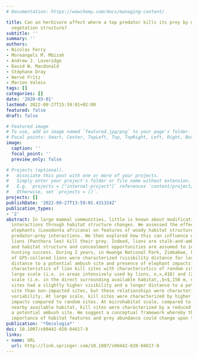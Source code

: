 ```yaml
---
# Documentation: https://wowchemy.com/docs/managing-content/

title: Can an herbivore affect where a top predator kills its prey by modifying woody
  vegetation structure?
subtitle: ''
summary: ''
authors:
- Nicolas Ferry
- Moreangels M. Mbizah
- Andrew J. Loveridge
- David W. Macdonald
- Stéphane Dray
- Hervé Fritz
- Marion Valeix
tags: []
categories: []
date: '2020-03-01'
lastmod: 2022-09-27T15:59:01+02:00
featured: false
draft: false

# Featured image
# To use, add an image named `featured.jpg/png` to your page's folder.
# Focal points: Smart, Center, TopLeft, Top, TopRight, Left, Right, BottomLeft, Bottom, BottomRight.
image:
  caption: ''
  focal_point: ''
  preview_only: false

# Projects (optional).
#   Associate this post with one or more of your projects.
#   Simply enter your project's folder or file name without extension.
#   E.g. `projects = ["internal-project"]` references `content/project/deep-learning/index.md`.
#   Otherwise, set `projects = []`.
projects: []
publishDate: '2022-09-27T13:59:01.431324Z'
publication_types:
- '2'
abstract: In large mammal communities, little is known about modification of interspecific
  interactions through habitat structure changes. We assessed the effects of African
  elephants (Loxodonta africana) on features of woody habitat structure that can affect
  predator–prey interactions. We then explored how this can influence where African
  lions (Panthera leo) kill their prey. Indeed, lions are stalk-and-ambush predators
  and habitat structure and concealment opportunities are assumed to influence their
  hunting success. During 2 years, in Hwange National Park, Zimbabwe, kill sites (n,=,167)
  of GPS-collared lions were characterized (visibility distance for large mammals,
  distance to a potential ambush site and presence of elephant impacts). We compared
  characteristics of lion kill sites with characteristics of random sites (1) at a
  large scale (i.e. in areas intensively used by lions, n,=,418) and (2) at the microhabitat
  scale (i.e. in the direct surrounding available habitat,,$<$,150 m, n,=,167). Elephant-impacted
  sites had a slightly higher visibility and a longer distance to a potential ambush
  site than non-impacted sites, but these relationships were characterized by a high
  variability. At large scale, kill sites were characterized by higher levels of elephant
  impacts compared to random sites. At microhabitat scale, compared to the direct
  nearby available habitat, kill sites were characterized by a reduced distance to
  a potential ambush site. We suggest a conceptual framework whereby the relative
  importance of habitat features and prey abundance could change upon the scale considered.
publication: '*Oecologia*'
doi: 10.1007/s00442-020-04617-9
links:
- name: URL
  url: http://link.springer.com/10.1007/s00442-020-04617-9
---
```

